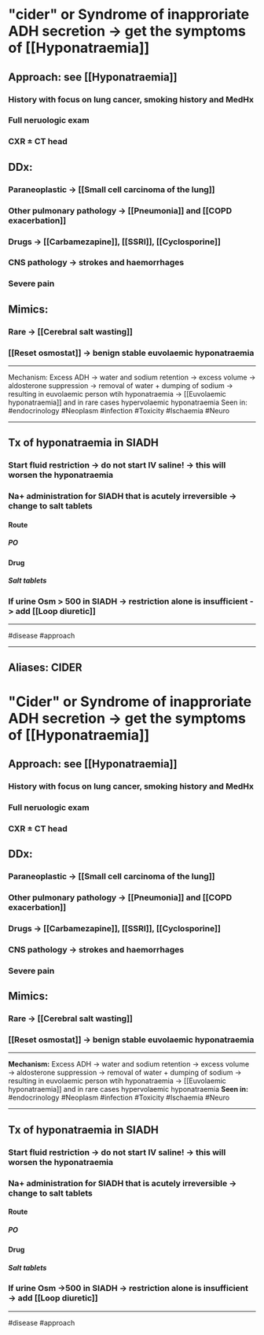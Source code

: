 # "cider" or Syndrome of inapproriate ADH secretion → get the symptoms of [[Hyponatraemia]]
## Approach: see [[Hyponatraemia]]
### History with focus on lung cancer, smoking history and MedHx
### Full neruologic exam
### CXR ± CT head
## DDx:
### Paraneoplastic -> [[Small cell carcinoma of the lung]]
### Other pulmonary pathology -> [[Pneumonia]] and [[COPD exacerbation]]
### Drugs -> [[Carbamezapine]], [[SSRI]], [[Cyclosporine]]
### CNS pathology -> strokes and haemorrhages
### Severe pain 
## Mimics:
### Rare -> [[Cerebral salt wasting]]
### [[Reset osmostat]] -> benign stable euvolaemic hyponatraemia

---
Mechanism: Excess ADH → water and sodium retention → excess volume → aldosterone suppression → removal of water + dumping of sodium → resulting in euvolaemic person wtih hyponatraemia -> [[Euvolaemic hyponatraemia]] and in rare cases hypervolaemic hyponatraemia
Seen in: #endocrinology #Neoplasm #infection #Toxicity #Ischaemia #Neuro 

--- 
## Tx of hyponatraemia in SIADH
### Start fluid restriction -> **do not start IV saline!** -> this will worsen the hyponatraemia
### Na+ administration for SIADH that is acutely irreversible -> change to salt tablets
#### Route
##### PO 
#### Drug
##### Salt tablets 
### If urine Osm > 500 in SIADH -> restriction alone is insufficient -> add [[Loop diuretic]] 
---
#disease #approach

---
Aliases: CIDER
---
# "Cider" or Syndrome of inapproriate ADH secretion → get the symptoms of [[Hyponatraemia]]
## Approach: see [[Hyponatraemia]]
### History with focus on lung cancer, smoking history and MedHx
### Full neruologic exam
### CXR ± CT head
## DDx:
### Paraneoplastic → [[Small cell carcinoma of the lung]]
### Other pulmonary pathology → [[Pneumonia]] and [[COPD exacerbation]]
### Drugs → [[Carbamezapine]], [[SSRI]], [[Cyclosporine]]
### CNS pathology → strokes and haemorrhages
### Severe pain 
## Mimics:
### Rare → [[Cerebral salt wasting]]
### [[Reset osmostat]] → benign stable euvolaemic hyponatraemia

---
**Mechanism:** Excess ADH → water and sodium retention → excess volume → aldosterone suppression → removal of water + dumping of sodium → resulting in euvolaemic person wtih hyponatraemia → [[Euvolaemic hyponatraemia]] and in rare cases hypervolaemic hyponatraemia
**Seen in:** #endocrinology #Neoplasm #infection #Toxicity #Ischaemia #Neuro 

--- 
## Tx of hyponatraemia in SIADH
### Start fluid restriction → **do not start IV saline!** → this will worsen the hyponatraemia
### Na+ administration for SIADH that is acutely irreversible → change to salt tablets
#### Route
##### PO 
#### Drug
##### Salt tablets 
### If urine Osm →500 in SIADH → restriction alone is insufficient → add [[Loop diuretic]] 
---
#disease #approach

